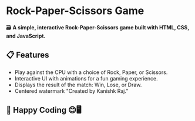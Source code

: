 # Rock-Paper-Scissors Game

🗃️ **A simple, interactive Rock-Paper-Scissors game built with HTML, CSS, and JavaScript.**

## 📋 Features
- Play against the CPU with a choice of Rock, Paper, or Scissors.
- Interactive UI with animations for a fun gaming experience.
- Displays the result of the match: Win, Lose, or Draw.
- Centered watermark "Created by Kanishk Raj."

## 🚀 Happy Coding 😊🖥️
